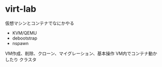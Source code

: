 # virt-lab

仮想マシンとコンテナでなにかやる

- KVM/QEMU
- debootstrap
- nspawn

VM作成、削除、クローン、マイグレーション、基本操作
VM内でコンテナ動かしたり
クラスタ

